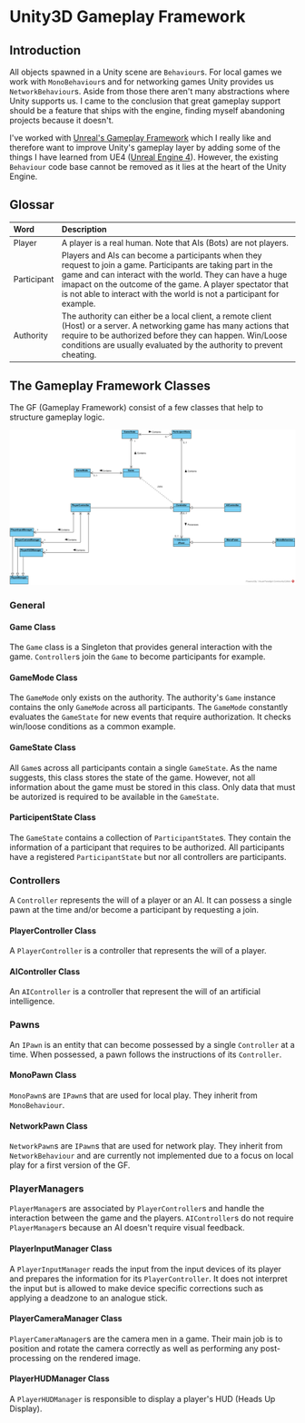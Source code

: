 # Unity3D Gameplay Framework

## Introduction

All objects spawned in a Unity scene are <code>Behaviour</code>s. For local games we work with <code>MonoBehaviour</code>s and for networking games Unity provides us <code>NetworkBehaviour</code>s. Aside from those there aren't many abstractions where Unity supports us. I came to the conclusion that great gameplay support should be a feature that ships with the engine, finding myself abandoning projects because it doesn't.<br>

I've worked with [Unreal's Gameplay Framework](https://docs.unrealengine.com/latest/INT/Gameplay/Framework/QuickReference/) which I really like and therefore want to improve Unity's gameplay layer by adding some of the things I have learned from UE4 ([Unreal Engine 4](https://www.unrealengine.com/what-is-unreal-engine-4)). However, the existing <code>Behaviour</code> code base cannot be removed as it lies at the heart of the Unity Engine.

## Glossar
| Word          | Description           |
|:------------- |:--------------------- |
| Player        | A player is a real human. Note that AIs (Bots) are not players.      |
| Participant   | Players and AIs can become a participants when they request to join a game. Participants are taking part in the game and can interact with the world. They can have a huge imapact on the outcome of the game. A player spectator that is not able to interact with the world is not a participant for example. |
| Authority      | The authority can either be a local client, a remote client (Host) or a server. A networking game has many actions that require to be authorized before they can happen. Win/Loose conditions are usually evaluated by the authority to prevent cheating.    |

## The Gameplay Framework Classes

The GF (Gameplay Framework) consist of a few classes that help to structure gameplay logic. 

![Class Relationship Diagram](./docs/ClassRelationshipDiagram.png)

### General

#### Game Class
The <code>Game</code> class is a Singleton that provides general interaction with the game. <code>Controller</code>s join the <code>Game</code> to become participants for example.

#### GameMode Class
The <code>GameMode</code> only exists on the authority. The authority's <code>Game</code> instance contains the only <code>GameMode</code> across all participants. The <code>GameMode</code> constantly evaluates the <code>GameState</code> for new events that require authorization. It checks win/loose conditions as a common example.

#### GameState Class
All <code>Game</code>s across all participants contain a single <code>GameState</code>. As the name suggests, this class stores the state of the game. However, not all information about the game must be stored in this class. Only data that must be autorized is required to be available in the <code>GameState</code>.

#### ParticipentState Class
The <code>GameState</code> contains a collection of <code>ParticipantState</code>s. They contain the information of a participant that requires to be authorized. All participants have a registered <code>ParticipantState</code> but nor all controllers are participants.

### Controllers
A <code>Controller</code> represents the will of a player or an AI. It can possess a single pawn at the time and/or become a participant by requesting a join.

#### PlayerController Class
A <code>PlayerController</code> is a controller that represents the will of a player.

#### AIController Class
An <code>AIController</code> is a controller that represent the will of an artificial intelligence.

### Pawns
An <code>IPawn</code> is an entity that can become possessed by a single <code>Controller</code> at a time. When possessed, a pawn follows the instructions of its <code>Controller</code>.

#### MonoPawn Class
<code>MonoPawn</code>s are <code>IPawn</code>s that are used for local play. They inherit from <code>MonoBehaviour</code>.

#### NetworkPawn Class
<code>NetworkPawn</code>s are <code>IPawn</code>s that are used for network play. They inherit from <code>NetworkBehaviour</code> and are currently not implemented due to a focus on local play for a first version of the GF.

### PlayerManagers
<code>PlayerManager</code>s are associated by <code>PlayerController</code>s and handle the interaction between the game and the players. <code>AIController</code>s do not require <code>PlayerManager</code>s because an AI doesn't require visual feedback.

#### PlayerInputManager Class
A <code>PlayerInputManager</code> reads the input from the input devices of its player and prepares the information for its <code>PlayerController</code>. It does not interpret the input but is allowed to make device specific corrections such as applying a deadzone to an analogue stick.

#### PlayerCameraManager Class
<code>PlayerCameraManager</code>s are the camera men in a game. Their main job is to position and rotate the camera correctly as well as performing any post-processing on the rendered image.

#### PlayerHUDManager Class
A <code>PlayerHUDManager</code> is responsible to display a player's HUD (Heads Up Display). 
